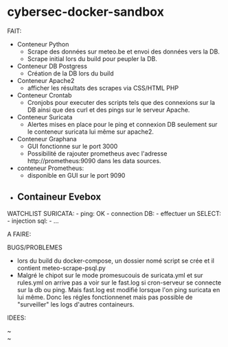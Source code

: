 # cybersec-docker-sandbox

FAIT:

- Conteneur Python
    - Scrape des données sur meteo.be et envoi des données vers la DB.
    - Scrape initial lors du build pour peupler la DB. 
- Conteneur DB Postgress
     - Création de la DB lors du build
- Conteneur Apache2
     - afficher les résultats des scrapes via CSS/HTML PHP
- Conteneur Crontab
     - Cronjobs pour executer des scripts tels que des connexions sur la DB ainsi que des curl et des pings sur le serveur Apache.
- Conteneur Suricata
     - Alertes mises en place pour le ping et connexion DB seulement sur le conteneur suricata lui même sur apache2.
- Conteneur Graphana
     - GUI fonctionne sur le port 3000
     - Possibilité de rajouter prometheus avec l'adresse http://prometheus:9090 dans les data sources.
- conteneur Prometheus:
     - disponible en GUI sur le port 9090
- Containeur Evebox
     - 



 WATCHLIST SURICATA: 
    - ping: OK
    - connection DB: 
    - effectuer un SELECT: 
    - injection sql: 
    - ... 


A FAIRE:



BUGS/PROBLEMES

- lors du build du docker-compose, un dossier nomé script se crée et il contient meteo-scrape-psql.py
- Malgré le chipot sur le mode promesucouis de suricata.yml et sur rules.yml on arrive pas a voir sur le fast.log si cron-serveur se connecte sur la db ou ping. Mais fast.log est modifié lorsque l'on ping suricata en lui même. Donc les régles fonctionnenet mais pas possible de "surveiller" les logs d'autres containeurs.

IDEES: 



~                                                                                                                                                                          
~                                

